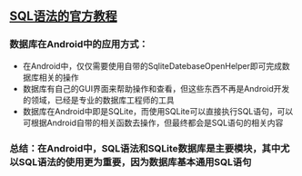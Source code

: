 ## [SQL语法的官方教程](http://www.w3school.com.cn/sql/index.asp)

### 数据库在Android中的应用方式：
* 在Android中，仅仅需要使用自带的SqliteDatebaseOpenHelper即可完成数据库相关的操作
* 数据库有自己的GUI界面来帮助操作和查看，但这些东西不再是Android开发的领域，已经是专业的数据库工程师的工具
* 数据库在Android中即是SQLite，而使用SQLite可以直接执行SQL语句，可以可根据Android自带的相关函数去操作，但最终都会是SQL语句的相关内容

### 总结：在Android中，SQL语法和SQLite数据库是主要模块，其中尤以SQL语法的使用更为重要，因为数据库基本通用SQL语句
